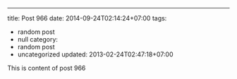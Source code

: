 ---
title: Post 966
date: 2014-09-24T02:14:24+07:00
tags:
  - random post
  - null
category:
  - random post
  - uncategorized
updated: 2013-02-24T02:47:18+07:00

This is content of post 966